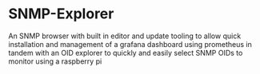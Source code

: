# SNMP-Explorer
An SNMP browser with built in editor and update tooling to allow quick installation and management of a grafana dashboard  using prometheus in tandem with an OID explorer to quickly  and easily select  SNMP OIDs to  monitor using a raspberry pi
